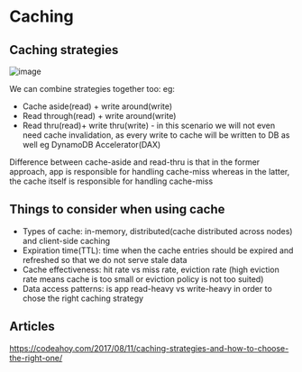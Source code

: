 # Caching

## Caching strategies
![image](https://github.com/soniamartis/system-design/assets/12456295/2434f096-ae8f-48c8-87a5-a892f4aca07a)

We can combine strategies together too:
eg: 
- Cache aside(read) + write around(write)
- Read through(read) + write around(write)
- Read thru(read)+ write thru(write) - in this scenario we will not even need cache invalidation, as every write to cache will be written to DB as well eg DynamoDB Accelerator(DAX)

Difference between cache-aside and read-thru is that in the former approach, app is responsible for handling cache-miss
whereas in the latter, the cache itself is responsible for handling cache-miss

## Things to consider when using cache
- Types of cache: in-memory, distributed(cache distributed across nodes) and client-side caching
- Expiration time(TTL): time when the cache entries should be expired and refreshed so that we do not serve stale data
- Cache effectiveness: hit rate vs miss rate, eviction rate (high eviction rate means cache is too small or eviction policy is not too suited)
- Data access patterns: is app read-heavy vs write-heavy in order to chose the right caching strategy

## Articles
https://codeahoy.com/2017/08/11/caching-strategies-and-how-to-choose-the-right-one/

